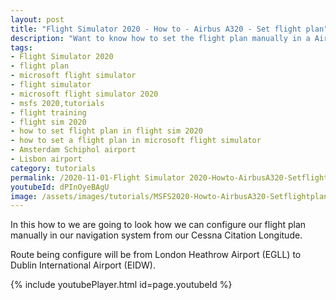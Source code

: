 ```yaml
---
layout: post
title: "Flight Simulator 2020 - How to - Airbus A320 - Set flight plan"
description: "Want to know how to set the flight plan manually in a Airbus A320 than view this video"
tags:
- Flight Simulator 2020
- flight plan
- microsoft flight simulator
- flight simulator
- microsoft flight simulator 2020
- msfs 2020,tutorials
- flight training
- flight sim 2020
- how to set flight plan in flight sim 2020
- how to set a flight plan in microsoft flight simulator
- Amsterdam Schiphol airport
- Lisbon airport
category: tutorials
permalink: /2020-11-01-Flight Simulator 2020-Howto-AirbusA320-Setflightplan/
youtubeId: dPInOyeBAgU
image: /assets/images/tutorials/MSFS2020-Howto-AirbusA320-Setflightplan.jpg
---
```

In this how to we are going to look how we can configure our flight plan manually in our navigation system from our Cessna Citation Longitude. 

Route being configure will be from London Heathrow Airport
(EGLL) to Dublin International Airport (EIDW).

{% include youtubePlayer.html id=page.youtubeId %}